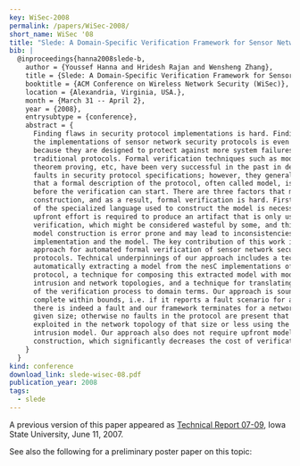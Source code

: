 ```yaml
---
key: WiSec-2008
permalink: /papers/WiSec-2008/
short_name: WiSec '08
title: "Slede: A Domain-Specific Verification Framework for Sensor Network Security Protocol Implementations"
bib: |
  @inproceedings{hanna2008slede-b,
    author = {Youssef Hanna and Hridesh Rajan and Wensheng Zhang},
    title = {Slede: A Domain-Specific Verification Framework for Sensor Network Security Protocol Implementations},
    booktitle = {ACM Conference on Wireless Network Security (WiSec)},
    location = {Alexandria, Virginia, USA.},
    month = {March 31 -- April 2},
    year = {2008},
    entrysubtype = {conference},
    abstract = {
      Finding flaws in security protocol implementations is hard. Finding flaws in
      the implementations of sensor network security protocols is even harder
      because they are designed to protect against more system failures compared to
      traditional protocols. Formal verification techniques such as model checking,
      theorem proving, etc, have been very successful in the past in detecting
      faults in security protocol specifications; however, they generally require
      that a formal description of the protocol, often called model, is developed
      before the verification can start. There are three factors that make model
      construction, and as a result, formal verification is hard. First, knowledge
      of the specialized language used to construct the model is necessary. Second,
      upfront effort is required to produce an artifact that is only useful during
      verification, which might be considered wasteful by some, and third, manual
      model construction is error prone and may lead to inconsistencies between the
      implementation and the model. The key contribution of this work is Slede, an
      approach for automated formal verification of sensor network security
      protocols. Technical underpinnings of our approach includes a technique for
      automatically extracting a model from the nesC implementations of a security
      protocol, a technique for composing this extracted model with models of
      intrusion and network topologies, and a technique for translating the results
      of the verification process to domain terms. Our approach is sound and
      complete within bounds, i.e. if it reports a fault scenario for a protocol,
      there is indeed a fault and our framework terminates for a network topology of
      given size; otherwise no faults in the protocol are present that can be
      exploited in the network topology of that size or less using the given
      intrusion model. Our approach also does not require upfront model
      construction, which significantly decreases the cost of verification.
    }
  }
kind: conference
download_link: slede-wisec-08.pdf
publication_year: 2008
tags:
  - slede
---
```


A previous version of this paper appeared as [Technical Report 07-09](/papers/TR-07-09),
Iowa State University, June 11, 2007.

See also the following for a preliminary poster paper on this topic:
[](/papers/SIGSOFT-SEN-06/)
